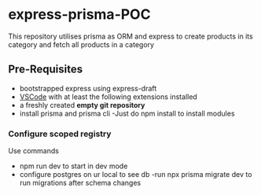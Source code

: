 # express-prisma-POC

This repository utilises prisma as ORM and express to create products in its category and fetch all products in a category

## Pre-Requisites

- bootstrapped express using express-draft
- [VSCode](https://code.visualstudio.com/) with at least the following extensions installed
- a freshly created **empty git repository**
- install prisma and prisma cli
-Just do npm install to install modules

### Configure scoped registry

Use commands
- npm run dev to start in dev mode
- configure postgres on ur local to see db 
-run npx prisma migrate dev to run migrations after schema changes
